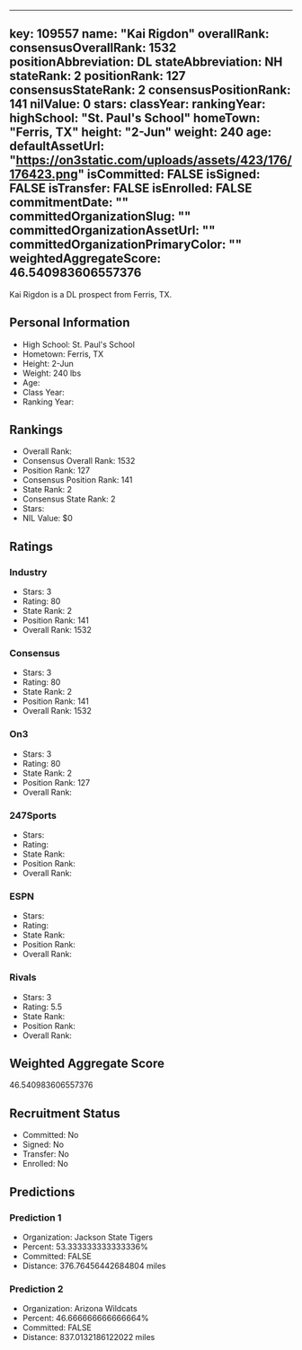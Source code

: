 ---
  key: 109557
  name: "Kai Rigdon"
  overallRank: 
  consensusOverallRank: 1532
  positionAbbreviation: DL
  stateAbbreviation: NH
  stateRank: 2
  positionRank: 127
  consensusStateRank: 2
  consensusPositionRank: 141
  nilValue: 0
  stars: 
  classYear: 
  rankingYear: 
  highSchool: "St. Paul's School"
  homeTown: "Ferris, TX"
  height: "2-Jun"
  weight: 240
  age: 
  defaultAssetUrl: "https://on3static.com/uploads/assets/423/176/176423.png"
  isCommitted: FALSE
  isSigned: FALSE
  isTransfer: FALSE
  isEnrolled: FALSE
  commitmentDate: ""
  committedOrganizationSlug: ""
  committedOrganizationAssetUrl: ""
  committedOrganizationPrimaryColor: ""
  weightedAggregateScore: 46.540983606557376
  ---
  
  Kai Rigdon is a DL prospect from Ferris, TX.
  
  ## Personal Information
  - High School: St. Paul's School
  - Hometown: Ferris, TX
  - Height: 2-Jun
  - Weight: 240 lbs
  - Age: 
  - Class Year: 
  - Ranking Year: 
  
  ## Rankings
  - Overall Rank: 
  - Consensus Overall Rank: 1532
  - Position Rank: 127
  - Consensus Position Rank: 141
  - State Rank: 2
  - Consensus State Rank: 2
  - Stars: 
  - NIL Value: $0
  
  ## Ratings
  
  ### Industry
  - Stars: 3
  - Rating: 80
  - State Rank: 2
  - Position Rank: 141
  - Overall Rank: 1532
  
  ### Consensus
  - Stars: 3
  - Rating: 80
  - State Rank: 2
  - Position Rank: 141
  - Overall Rank: 1532
  
  ### On3
  - Stars: 3
  - Rating: 80
  - State Rank: 2
  - Position Rank: 127
  - Overall Rank: 
  
  ### 247Sports
  - Stars: 
  - Rating: 
  - State Rank: 
  - Position Rank: 
  - Overall Rank: 
  
  ### ESPN
  - Stars: 
  - Rating: 
  - State Rank: 
  - Position Rank: 
  - Overall Rank: 
  
  ### Rivals
  - Stars: 3
  - Rating: 5.5
  - State Rank: 
  - Position Rank: 
  - Overall Rank: 
  
  ## Weighted Aggregate Score
  46.540983606557376
  
  ## Recruitment Status
  - Committed: No
  - Signed: No
  - Transfer: No
  - Enrolled: No
  
  
  
  ## Predictions
  
  ### Prediction 1
  - Organization: Jackson State Tigers
  - Percent: 53.333333333333336%
  - Committed: FALSE
  - Distance: 376.76456442684804 miles
  
  ### Prediction 2
  - Organization: Arizona Wildcats
  - Percent: 46.666666666666664%
  - Committed: FALSE
  - Distance: 837.0132186122022 miles
  